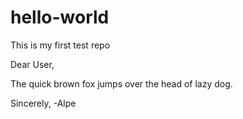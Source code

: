 # hello-world
This is my first test repo

Dear User,

The quick brown fox jumps over the head of lazy dog.


Sincerely,
-Alpe


